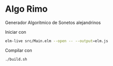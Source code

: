 # Algo Rimo

Generador Algorítmico de Sonetos alejandrinos

Iniciar con

```bash
elm-live src/Main.elm --open -- --output=elm.js
```

Compilar con

```bash
./build.sh
```
